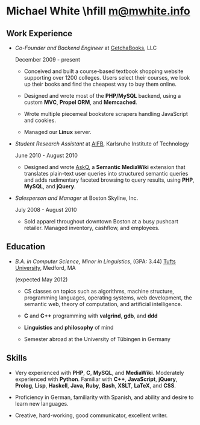 Michael White \hfill <m@mwhite.info>
====================================

Work Experience
---------------

*   *Co-Founder and Backend Engineer* at [GetchaBooks][], LLC

    December 2009 - present

    -   Conceived and built a course-based textbook shopping website supporting
        over 1200 colleges.  Users select their courses, we look up their books
        and find the cheapest way to buy them online.

    -   Designed and wrote most of the **PHP/MySQL** backend, using a custom
        **MVC**, **Propel ORM**, and **Memcached**.

    -   Wrote multiple piecemeal bookstore scrapers handling JavaScript and
        cookies.

    -   Managed our **Linux** server.

*   *Student Research Assistant* at [AIFB][], Karlsruhe Institute of Technology

    June 2010 - August 2010

    -   Designed and wrote [AskQ][], a **Semantic MediaWiki** extension that
        translates plain-text user queries into structured semantic queries and
        adds rudimentary faceted browsing to query results, using **PHP**,
        **MySQL**, and **jQuery**.

*   *Salesperson and Manager* at Boston Skyline, Inc.

    July 2008 - August 2010

    -   Sold apparel throughout downtown Boston at a busy pushcart retailer.
        Managed inventory, cashflow, and employees.

Education
---------

*   *B.A. in Computer Science, Minor in Linguistics*, (GPA: 3.44) [Tufts University][], Medford, MA

    (expected May 2012)

    -   CS classes on topics such as algorithms, machine structure, programming
        languages, operating systems, web development, the semantic web,
        theory of computation, and artificial intelligence.

    -   **C** and **C++** programming with **valgrind**, **gdb**, and **ddd**

    -   **Linguistics** and **philosophy** of mind

    -   Semester abroad at the University of Tübingen in Germany

Skills
------

*   Very experienced with **PHP**, **C**, **MySQL**, and **MediaWiki**.
    Moderately experienced with **Python**.  Familiar with **C++**,
    **JavaScript**, **jQuery**, **Prolog**, **Lisp**, **Haskell**, **Java**,
    **Ruby**, **Bash**, **XSLT**, **LaTeX**, and **CSS**.

*   Proficiency in German, familiarity with Spanish, and ability and desire
    to learn new languages.

*   Creative, hard-working, good communicator, excellent writer.

 [Getchabooks]: http://getchabooks.com
 [AIFB]: http://www.aifb.kit.edu
 [AskQ]: http://www.mediawiki.org/wiki/Extension:AskQ
 [Tufts University]: http://www.cs.tufts.edu
